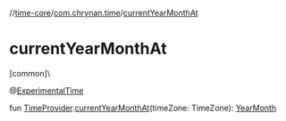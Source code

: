 //[time-core](../../index.md)/[com.chrynan.time](index.md)/[currentYearMonthAt](current-year-month-at.md)

# currentYearMonthAt

[common]\

@[ExperimentalTime](https://kotlinlang.org/api/latest/jvm/stdlib/kotlin.time/-experimental-time/index.html)

fun [TimeProvider](-time-provider/index.md).[currentYearMonthAt](current-year-month-at.md)(timeZone: TimeZone): [YearMonth](-year-month/index.md)
